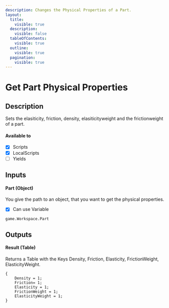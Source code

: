 ```yaml
---
description: Changes the Physical Properties of a Part.
layout:
  title:
    visible: true
  description:
    visible: false
  tableOfContents:
    visible: true
  outline:
    visible: true
  pagination:
    visible: true
---
```


# Get Part Physical Properties

## Description

Sets the elasiticity, friction, density, elasiticityweight and the frictionweight of a part.

#### Available to

* [x] Scripts
* [x] LocalScripts
* [ ] Yields

## Inputs

#### Part (Object)

You give the path to an object, that you want to get the physical properties.

* [x] Can use Variable

```
game.Workspace.Part
```

## Outputs

#### Result (Table)

Returns a Table with the Keys Density, Friction, Elasticity, FrictionWeight, ElasticityWeight.

```
{
    Density = 1;
    Friction= 1;
    Elasticity = 1;
    FrictionWeight = 1;
    ElasticityWeight = 1;
}
```
